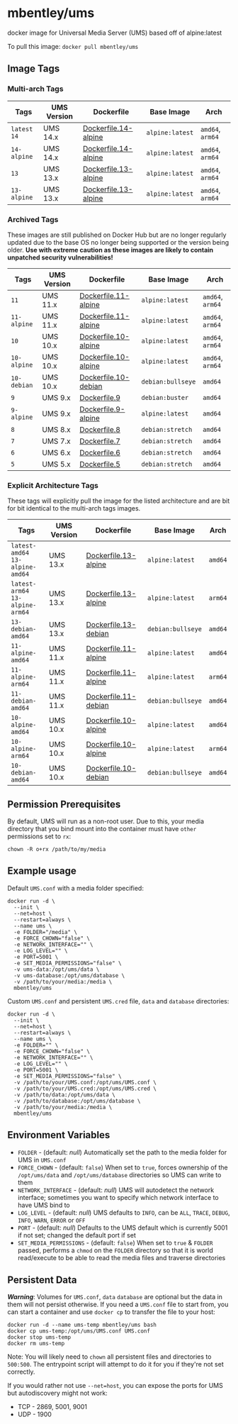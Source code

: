 # mbentley/ums

docker image for Universal Media Server (UMS)
based off of alpine:latest

To pull this image:
`docker pull mbentley/ums`

## Image Tags

### Multi-arch Tags

| Tags | UMS Version | Dockerfile | Base Image | Arch |
| ---- | ----------- | ---------- | ---------- | ---- |
| `latest`<br>`14` | UMS 14.x | [Dockerfile.14-alpine](Dockerfile.14-alpine) | `alpine:latest` | `amd64`, `arm64` |
| `14-alpine` | UMS 14.x | [Dockerfile.14-alpine](Dockerfile.13-alpine) | `alpine:latest` | `amd64`, `arm64` |
| `13` | UMS 13.x | [Dockerfile.13-alpine](Dockerfile.13-alpine) | `alpine:latest` | `amd64`, `arm64` |
| `13-alpine` | UMS 13.x | [Dockerfile.13-alpine](Dockerfile.13-alpine) | `alpine:latest` | `amd64`, `arm64` |

### Archived Tags

These images are still published on Docker Hub but are no longer regularly updated due to the base OS no longer being supported or the version being older.  **Use with extreme caution as these images are likely to contain unpatched security vulnerabilities!**

| Tags | UMS Version | Dockerfile | Base Image | Arch |
| ---- | ----------- | ---------- | ---------- | ---- |
| `11` | UMS 11.x | [Dockerfile.11-alpine](Dockerfile.11-alpine) | `alpine:latest` | `amd64`, `arm64` |
| `11-alpine` | UMS 11.x | [Dockerfile.11-alpine](Dockerfile.11-alpine) | `alpine:latest` | `amd64`, `arm64` |
| `10` | UMS 10.x | [Dockerfile.10-alpine](Dockerfile.10-alpine) | `alpine:latest` | `amd64`, `arm64` |
| `10-alpine` | UMS 10.x | [Dockerfile.10-alpine](Dockerfile.10-alpine) | `alpine:latest` | `amd64`, `arm64` |
| `10-debian` | UMS 10.x | [Dockerfile.10-debian](Dockerfile.10-debian) | `debian:bullseye` | `amd64` |
| `9` | UMS 9.x | [Dockerfile.9](Dockerfile.9) | `debian:buster` | `amd64` |
| `9-alpine` | UMS 9.x | [Dockerfile.9-alpine](Dockerfile.9-alpine) | `alpine:latest` | `amd64` |
| `8` | UMS 8.x | [Dockerfile.8](Dockerfile.8) | `debian:stretch` | `amd64` |
| `7` | UMS 7.x | [Dockerfile.7](Dockerfile.7) | `debian:stretch` | `amd64` |
| `6` | UMS 6.x | [Dockerfile.6](Dockerfile.6) | `debian:stretch` | `amd64` |
| `5` | UMS 5.x | [Dockerfile.5](Dockerfile.5) | `debian:stretch` | `amd64` |

### Explicit Architecture Tags

These tags will explicitly pull the image for the listed architecture and are bit for bit identical to the multi-arch tags images.

| Tags | UMS Version | Dockerfile | Base Image | Arch |
| ---- | ----------- | ---------- | ---------- | ---- |
| `latest-amd64`<br>`13-alpine-amd64` | UMS 13.x | [Dockerfile.13-alpine](Dockerfile.13-alpine) | `alpine:latest` | `amd64` |
| `latest-arm64`<br>`13-alpine-arm64` | UMS 13.x | [Dockerfile.13-alpine](Dockerfile.13-alpine) | `alpine:latest` | `arm64` |
| `13-debian-amd64` | UMS 13.x | [Dockerfile.13-debian](Dockerfile.13-debian) | `debian:bullseye` | `amd64` |
| `11-alpine-amd64` | UMS 11.x | [Dockerfile.11-alpine](Dockerfile.11-alpine) | `alpine:latest` | `amd64` |
| `11-alpine-arm64` | UMS 11.x | [Dockerfile.11-alpine](Dockerfile.11-alpine) | `alpine:latest` | `arm64` |
| `11-debian-amd64` | UMS 11.x | [Dockerfile.11-debian](Dockerfile.11-debian) | `debian:bullseye` | `amd64` |
| `10-alpine-amd64` | UMS 10.x | [Dockerfile.10-alpine](Dockerfile.10-alpine) | `alpine:latest` | `amd64` |
| `10-alpine-arm64` | UMS 10.x | [Dockerfile.10-alpine](Dockerfile.10-alpine) | `alpine:latest` | `arm64` |
| `10-debian-amd64` | UMS 10.x | [Dockerfile.10-debian](Dockerfile.10-debian) | `debian:bullseye` | `amd64` |

## Permission Prerequisites

By default, UMS will run as a non-root user.  Due to this, your media directory that you bind mount into the container must have `other` permissions set to `rx`:

```
chown -R o+rx /path/to/my/media
```

## Example usage

Default `UMS.conf` with a media folder specified:

```
docker run -d \
  --init \
  --net=host \
  --restart=always \
  --name ums \
  -e FOLDER="/media" \
  -e FORCE_CHOWN="false" \
  -e NETWORK_INTERFACE="" \
  -e LOG_LEVEL="" \
  -e PORT=5001 \
  -e SET_MEDIA_PERMISSIONS="false" \
  -v ums-data:/opt/ums/data \
  -v ums-database:/opt/ums/database \
  -v /path/to/your/media:/media \
  mbentley/ums
```

Custom `UMS.conf` and persistent `UMS.cred` file, `data` and `database` directories:

```
docker run -d \
  --init \
  --net=host \
  --restart=always \
  --name ums \
  -e FOLDER="" \
  -e FORCE_CHOWN="false" \
  -e NETWORK_INTERFACE="" \
  -e LOG_LEVEL="" \
  -e PORT=5001 \
  -e SET_MEDIA_PERMISSIONS="false" \
  -v /path/to/your/UMS.conf:/opt/ums/UMS.conf \
  -v /path/to/your/UMS.cred:/opt/ums/UMS.cred \
  -v /path/to/data:/opt/ums/data \
  -v /path/to/database:/opt/ums/database \
  -v /path/to/your/media:/media \
  mbentley/ums
```

## Environment Variables

* `FOLDER` - (default: _null_) Automatically set the path to the media folder for UMS in `UMS.conf`
* `FORCE_CHOWN` - (default: `false`) When set to `true`, forces ownership of the `/opt/ums/data` and `/opt/ums/database` directories so UMS can write to them
* `NETWORK_INTERFACE` - (default: _null_) UMS will autodetect the network interface; sometimes you want to specify which network interface to have UMS bind to
* `LOG_LEVEL` - (default: _null_) UMS defaults to `INFO`, can be `ALL`, `TRACE`, `DEBUG`, `INFO`, `WARN`, `ERROR` or `OFF`
* `PORT` - (default: _null_) Defaults to the UMS default which is currently 5001 if not set; changed the default port if set
* `SET_MEDIA_PERMISSIONS` - (default: `false`) When set to `true` & `FOLDER` passed, performs a `chmod` on the `FOLDER` directory so that it is world read/execute to be able to read the media files and traverse directories

## Persistent Data

**_Warning_**: Volumes for `UMS.conf`, `data` `database` are optional but the data in them will not persist otherwise.  If you need a `UMS.conf` file to start from, you can start a container and use `docker cp` to transfer the file to your host:

```
docker run -d --name ums-temp mbentley/ums bash
docker cp ums-temp:/opt/ums/UMS.conf UMS.conf
docker stop ums-temp
docker rm ums-temp
```

Note: You will likely need to `chown` all persistent files and directories to `500:500`.  The entrypoint script will attempt to do it for you if they're not set correctly.

If you would rather not use `--net=host`, you can expose the ports for UMS but autodiscovery might not work:

* TCP - 2869, 5001, 9001
* UDP - 1900
